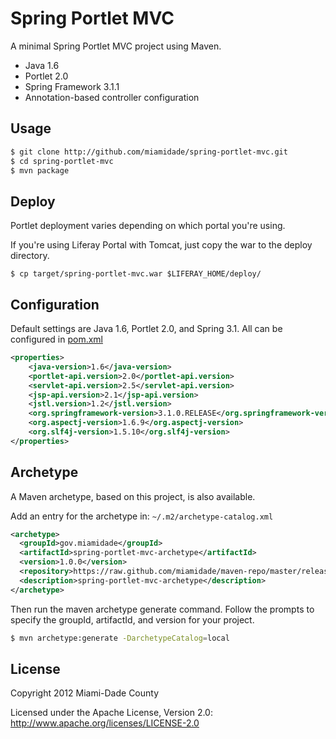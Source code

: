 Spring Portlet MVC
==================

A minimal Spring Portlet MVC project using Maven.

* Java 1.6
* Portlet 2.0
* Spring Framework 3.1.1
* Annotation-based controller configuration

Usage
-----
```bash
$ git clone http://github.com/miamidade/spring-portlet-mvc.git
$ cd spring-portlet-mvc
$ mvn package
```

Deploy
------
Portlet deployment varies depending on which portal you're using.

If you're using Liferay Portal with Tomcat, just copy the war to the deploy directory.

```
$ cp target/spring-portlet-mvc.war $LIFERAY_HOME/deploy/
```

Configuration
-------------

Default settings are Java 1.6, Portlet 2.0, and Spring 3.1.  All can be configured in [pom.xml](https://github.com/miamidade/spring-portlet-mvc/blob/master/pom.xml)

```xml
<properties>
    <java-version>1.6</java-version>
    <portlet-api.version>2.0</portlet-api.version>
    <servlet-api.version>2.5</servlet-api.version>
    <jsp-api.version>2.1</jsp-api.version>
    <jstl.version>1.2</jstl.version>
    <org.springframework-version>3.1.0.RELEASE</org.springframework-version>
    <org.aspectj-version>1.6.9</org.aspectj-version>
    <org.slf4j-version>1.5.10</org.slf4j-version>
</properties>
```

Archetype
---------

A Maven archetype, based on this project, is also available.

Add an entry for the archetype in: ```~/.m2/archetype-catalog.xml```

```xml
<archetype>
  <groupId>gov.miamidade</groupId>
  <artifactId>spring-portlet-mvc-archetype</artifactId>
  <version>1.0.0</version>
  <repository>https://raw.github.com/miamidade/maven-repo/master/releases</repository>
  <description>spring-portlet-mvc-archetype</description>
</archetype>
```

Then run the maven archetype generate command.  Follow the prompts to specify the groupId, artifactId, and version for your project.

```bash
$ mvn archetype:generate -DarchetypeCatalog=local
```

License
-------

Copyright 2012 Miami-Dade County

Licensed under the Apache License, Version 2.0: http://www.apache.org/licenses/LICENSE-2.0
